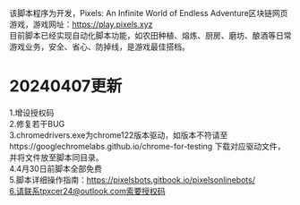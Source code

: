 该脚本程序为开发，Pixels: An Infinite World of Endless Adventure区块链网页游戏，游戏网址：https://play.pixels.xyz<br>目前脚本已经实现自动化脚本功能，如农田种植、熔炼、厨房、磨坊、酿酒等日常游戏业务，安全、省心、防掉线，是游戏最佳搭档。
# 20240407更新
1.增设授权码<br>
2.修复若干BUG<br>
3.chromedrivers.exe为chrome122版本驱动，如版本不符请至https://googlechromelabs.github.io/chrome-for-testing 下载对应驱动文件，并将文件放至脚本同目录。<br>
4.4月30日前脚本全部免费<br>
5.脚本详细操作指南：https://pixelsbots.gitbook.io/pixelsonlinebots/<br>
6.请联系tpxcer24@outlook.com索要授权码<br>
